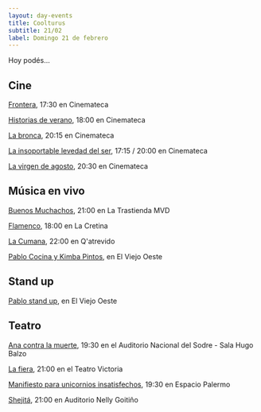 ```yaml
---
layout: day-events
title: Coolturus
subtitle: 21/02
label: Domingo 21 de febrero
---
```

Hoy podés...

## Cine

[Frontera](https://cinemateca.org.uy/peliculas/782), 17:30 en Cinemateca

[Historias de verano](https://cinemateca.org.uy/peliculas/1002), 18:00 en Cinemateca

[La bronca](https://cinemateca.org.uy/peliculas/945), 20:15 en Cinemateca

[La insoportable levedad del ser](https://cinemateca.org.uy/peliculas/1106), 17:15 / 20:00 en Cinemateca

[La virgen de agosto](https://cinemateca.org.uy/peliculas/929), 20:30 en Cinemateca

## Música en vivo

[Buenos Muchachos](https://www.latrastienda.com.uy/), 21:00 en La Trastienda MVD

[Flamenco](https://instagram.com/lacretinacasa?igshid=nrtucgnc6eso), 18:00 en La Cretina

[La Cumana](https://instagram.com/qatrevido?igshid=8bj6dzn4g7aj), 22:00 en Q'atrevido

[Pablo Cocina y Kimba Pintos](https://instagram.com/viejooeste.prado?igshid=11rsgnlou42g5), en El Viejo Oeste

## Stand up

[Pablo stand up](https://instagram.com/viejooeste.prado?igshid=11rsgnlou42g5), en El Viejo Oeste

## Teatro

[Ana contra la muerte](https://www.tickantel.com.uy/inicio/espectaculo/40009531/espectaculo/Ana%20contra%20la%20muerte?2), 19:30 en el Auditorio Nacional del Sodre - Sala Hugo Balzo

[La fiera](https://instagram.com/teatrovictoriamontevideo?igshid=nihkflwgw4x4), 21:00 en el Teatro Victoria

[Manifiesto para unicornios insatisfechos](https://instagram.com/salaespaciopalermo?igshid=1bmb3d8brkyad), 19:30 en Espacio Palermo

[Shejitá](http://www.auditorionellygoitiño.gub.uy/index.php/programacion/item/shejita.html), 21:00 en Auditorio Nelly Goitiño
